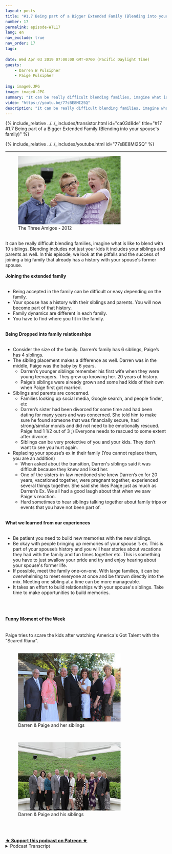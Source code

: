 ```yaml
---
layout: posts
title: "#1.7 Being part of a Bigger Extended Family (Blending into your spouse's family)"
number: 17
permalink: episode-WTL17
lang: en
nav_exclude: true
nav_order: 17
tags:

date: Wed Apr 03 2019 07:00:00 GMT-0700 (Pacific Daylight Time)
guests:
    - Darren W Pulsipher
    - Paige Pulsipher

img: image0.JPG
image: image0.JPG
summary: "It can be really difficult blending families, imagine what is like to blend with 10 siblings. Blending includes not just your kids it includes your siblings and parents as well. In this episode, we look at the pitfalls and the success of joining a big family that already has a history with your spouse's former spouse."
video: "https://youtu.be/77sBE8MI2SQ"
description: "It can be really difficult blending families, imagine what is like to blend with 10 siblings. Blending includes not just your kids it includes your siblings and parents as well. In this episode, we look at the pitfalls and the success of joining a big family that already has a history with your spouse's former spouse."
---
```


<div>
{% include_relative ../../_includes/transistor.html id="ca03d8de" title="#17 #1.7 Being part of a Bigger Extended Family (Blending into your spouse's family)" %}

{% include_relative ../../_includes/youtube.html id="77sBE8MI2SQ" %}
</div>

---

<html><head></head><body><div><figure data-trix-attachment="{&quot;contentType&quot;:&quot;image&quot;,&quot;height&quot;:213,&quot;url&quot;:&quot;https://4.bp.blogspot.com/-_e2NFStE1uQ/XKA-Jjo5SmI/AAAAAAAEybI/UVySI7gctnc7PUxJuUhpUxuzPsrBzPi0QCLcBGAs/s320/IMG_0079.JPG&quot;,&quot;width&quot;:320}" data-trix-content-type="image" data-trix-attributes="{&quot;caption&quot;:&quot;The Three Amigos - 2012&quot;}" class="attachment attachment--preview"><img src="./image0.JPG" width="320" height="213"><figcaption class="attachment__caption attachment__caption--edited">The Three Amigos - 2012</figcaption></figure><br>It can be really difficult blending families, imagine what is like to blend with 10 siblings. Blending includes not just your kids it includes your siblings and parents as well. In this episode, we look at the pitfalls and the success of joining a big family that already has a history with your spouse's former spouse.</div><div><strong><br>Joining the extended family<br></strong><br></div><ul><li>Being accepted in the family can be difficult or easy depending on the family.</li><li>Your spouse has a history with their siblings and parents. You will now become part of that history.</li><li>Family dynamics are different in each family.</li><li>You have to find where you fit in the family.</li></ul><div><strong><br>Being Dropped into family relationships<br></strong><br></div><ul><li>Consider the size of the family. Darren’s family has 6 siblings, Paige’s has 4 siblings.</li><li>The sibling placement makes a difference as well. Darren was in the middle, Paige was the baby by 6 years.<ul><li>Darren’s younger siblings remember his first wife when they were young teenagers. They grew up knowing her. 20 years of history.</li><li>Paige’s siblings were already grown and some had kids of their own when Paige first got married.</li></ul></li><li>Siblings and parents are concerned.<ul><li>Families looking up social media, Google search, and people finder, etc</li><li>Darren’s sister had been divorced for some time and had been dating for many years and was concerned. She told him to make sure he found someone that was financially secure, had strong/similar morals and did not need to be emotionally rescued. Paige had 1 1/2 out of 3 ;) Everyone needs to rescued to some extent after divorce.</li><li>Siblings can be very protective of you and your kids. They don’t want to see you hurt again.</li></ul></li><li>Replacing your spouse’s ex in their family (You cannot replace them,&nbsp; you are an addition)<ul><li>When asked about the transition, Darren's siblings said it was difficult because they knew and liked her.</li><li>One of the sisters-in-law mentioned she knew Darren’s ex for 20 years, vacationed together, were pregnant together, experienced several things together. She said she likes Paige just as much as Darren’s Ex. We all had a good laugh about that when we saw Paige's reaction.&nbsp;</li><li>Hard sometimes to hear siblings talking together about family trips or events that you have not been part of.</li></ul></li></ul><div><strong><br>What we learned from our experiences<br></strong><br></div><ul><li>Be patient you need to build new memories with the new siblings.</li><li>Be okay with people bringing up memories of your spouse ’s ex. This is part of your spouse’s history and you will hear stories about vacations they had with the family and fun times together etc. This is something you have to just swallow your pride and try and enjoy hearing about your spouse's former life.</li><li>If possible, meet the family one-on-one. With large families, it can be overwhelming to meet everyone at once and be thrown directly into the mix. Meeting one sibling at a time can be more manageable.</li><li>It takes an effort to build relationships with your spouse's siblings. Take time to make opportunities to build memories.</li></ul><div><br></div><div><br></div><div><strong><br>Funny Moment of the Week<br></strong><br></div><div><br>Paige tries to scare the kids after watching America's Got Talent with the "Scared Riana".</div><div><br></div><div><figure data-trix-attachment="{&quot;contentType&quot;:&quot;image&quot;,&quot;height&quot;:213,&quot;url&quot;:&quot;https://1.bp.blogspot.com/-Mqhol4vUQZI/XKA-KKrqLsI/AAAAAAAEybM/tScIYIXcj7QNw1fO_aCIJpesgVIE9ZUlgCLcBGAs/s320/IMG_1052.jpg&quot;,&quot;width&quot;:320}" data-trix-content-type="image" data-trix-attributes="{&quot;caption&quot;:&quot;Darren &amp; Paige and her siblings&quot;}" class="attachment attachment--preview"><img src="./image1.jpg" width="320" height="213"><figcaption class="attachment__caption attachment__caption--edited">Darren &amp; Paige and her siblings</figcaption></figure></div><div><br></div><div><figure data-trix-attachment="{&quot;contentType&quot;:&quot;image&quot;,&quot;height&quot;:213,&quot;url&quot;:&quot;https://3.bp.blogspot.com/-pbnDDVRqHHc/XKA-JsLru3I/AAAAAAAEybE/9lluc4ZZ14AbBArDz8ZHig_ye3uqDlApQCLcBGAs/s320/IMG_0024.jpg&quot;,&quot;width&quot;:320}" data-trix-content-type="image" data-trix-attributes="{&quot;caption&quot;:&quot;Darren &amp; Paige and his siblings&quot;}" class="attachment attachment--preview"><img src="./image2.jpg" width="320" height="213"><figcaption class="attachment__caption attachment__caption--edited">Darren &amp; Paige and his siblings</figcaption></figure></div><div><br></div><div><br><br></div>
<strong>
  <a href="https://www.patreon.com/wheresthelemonade" target="_donate" rel="payment" title="★ Support this podcast on Patreon ★">★ Support this podcast on Patreon ★</a>
</strong></body></html>

<details>
<summary> Podcast Transcript </summary>

<p></p>

</details>
